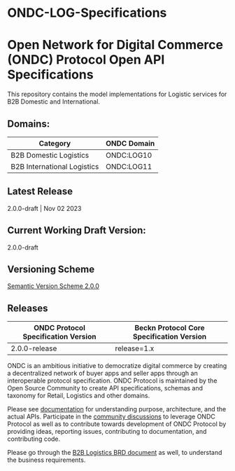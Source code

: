 # ONDC-LOG-Specifications

# Open Network for Digital Commerce (ONDC) Protocol Open API Specifications

This repository contains the model implementations for Logistic services for B2B Domestic and International.

## Domains:
| Category                    | ONDC Domain|
| ----------------------------|------------|
| B2B Domestic Logistics      | ONDC:LOG10 |
| B2B International Logistics | ONDC:LOG11 |

## Latest Release
2.0.0-draft | Nov 02 2023

## Current Working Draft Version: 
2.0.0-draft

## Versioning Scheme
[Semantic Version Scheme 2.0.0](https://semver.org/)

## Releases

| ONDC Protocol Specification Version | Beckn Protocol Core Specification Version      |
|-------------------------------------|------------------------------------------------|
| 2.0.0-release                        | release=1.x                                   |

ONDC is an ambitious initiative to democratize digital commerce by creating a decentralized network of buyer apps and seller apps through an interoperable protocol specification. 
ONDC Protocol is maintained by the Open Source Community to create API specifications, schemas and taxonomy for Retail, Logistics and other domains.

Please see [documentation](https://github.com/Open-network-for-digital-commerce/ONDC-Protocol/wiki) for understanding purpose, architecture, and the actual APIs. Participate in the [community discussions](https://github.com/ONDC-Official/ONDC-LOG-Specifications/discussions) to leverage ONDC Protocol as well as to contribute towards development of ONDC Protocol by providing ideas, reporting issues, contributing to documentation, and contributing code.

Please go through the [B2B Logistics BRD document](https://docs.google.com/document/d/1P8qn2h8EFZ0vubNQqJuHhFrNamlKzGfjbm6Ma-Cw6tY/edit#) as well, to understand the business requirements.